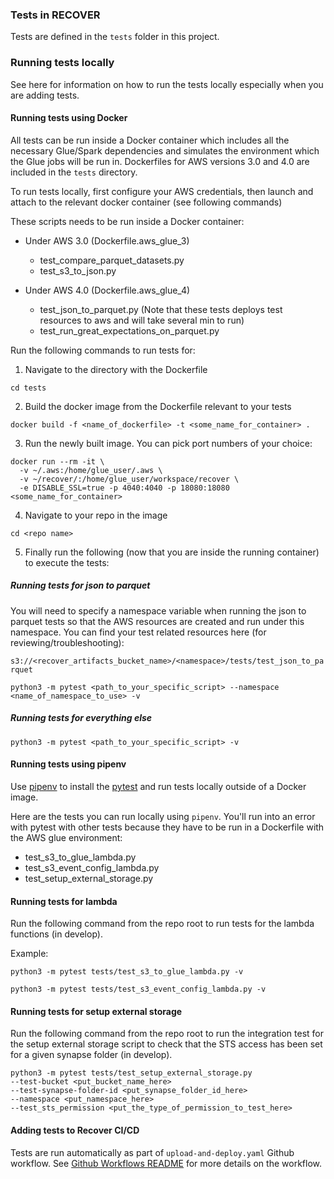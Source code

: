 ### Tests in RECOVER
Tests are defined in the `tests` folder in this project.

### Running tests locally
See here for information on how to run the tests locally especially when you are adding tests.

#### Running tests using Docker
All tests can be run inside a Docker container which includes all the necessary
Glue/Spark dependencies and simulates the environment which the Glue jobs
will be run in. Dockerfiles for AWS versions 3.0 and 4.0 are included in the `tests` directory.

To run tests locally, first configure your AWS credentials, then launch and attach
to the relevant docker container (see following commands)

These scripts needs to be run inside a Docker container:

- Under AWS 3.0 (Dockerfile.aws_glue_3)
  - test_compare_parquet_datasets.py
  - test_s3_to_json.py

- Under AWS 4.0 (Dockerfile.aws_glue_4)
  - test_json_to_parquet.py (Note that these tests deploys test resources to aws and will take several min to run)
  - test_run_great_expectations_on_parquet.py

Run the following commands to run tests for:

1. Navigate to the directory with the Dockerfile

```shell script
cd tests
```

2. Build the docker image from the Dockerfile relevant to your tests

```shell script
docker build -f <name_of_dockerfile> -t <some_name_for_container> .
```

3. Run the newly built image. You can pick port numbers of your choice:

```shell script
docker run --rm -it \
  -v ~/.aws:/home/glue_user/.aws \
  -v ~/recover/:/home/glue_user/workspace/recover \
  -e DISABLE_SSL=true -p 4040:4040 -p 18080:18080 <some_name_for_container>
```

4. Navigate to your repo in the image

```shell script
cd <repo name>
```

5. Finally run the following (now that you are inside the running container)
to execute the tests:

##### Running tests for json to parquet

You will need to specify a namespace variable when running the json to parquet tests so that
the AWS resources are created and run under this namespace.
You can find your test related resources here (for reviewing/troubleshooting):

`s3://<recover_artifacts_bucket_name>/<namespace>/tests/test_json_to_parquet`

```shell script
python3 -m pytest <path_to_your_specific_script> --namespace <name_of_namespace_to_use> -v
```

##### Running tests for everything else

```shell script
python3 -m pytest <path_to_your_specific_script> -v
```

#### Running tests using pipenv
Use [pipenv](https://pipenv.pypa.io/en/latest/index.html) to install the
[pytest](https://docs.pytest.org/en/latest/) and run tests locally outside of
a Docker image.

Here are the tests you can run locally using `pipenv`. You'll run into an error with
pytest with other tests because they have to be run in a Dockerfile with the AWS glue environment:

- test_s3_to_glue_lambda.py
- test_s3_event_config_lambda.py
- test_setup_external_storage.py

#### Running tests for lambda
Run the following command from the repo root to run tests for the lambda functions (in develop).

Example:

```shell script
python3 -m pytest tests/test_s3_to_glue_lambda.py -v
```

```shell script
python3 -m pytest tests/test_s3_event_config_lambda.py -v
```

#### Running tests for setup external storage
Run the following command from the repo root to run the integration test for the setup external storage script to check that the STS
access has been set for a given synapse folder (in develop).


```shell script
python3 -m pytest tests/test_setup_external_storage.py
--test-bucket <put_bucket_name_here>
--test-synapse-folder-id <put_synapse_folder_id_here>
--namespace <put_namespace_here>
--test_sts_permission <put_the_type_of_permission_to_test_here>
```

#### Adding tests to Recover CI/CD
Tests are run automatically as part of `upload-and-deploy.yaml` Github workflow. See [Github Workflows README](.github/workflows/README.md#adding-test-commands-to-github-workflow-jobs) for more details on the workflow.
